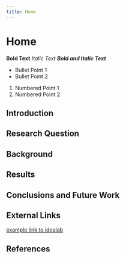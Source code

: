 ```yaml
---
title: Home
---
```


# Home

**Bold Text**
_Italic Text_
**_Bold and Italic Text_**

* Bullet Point 1
* Bullet Point 2

1. Numbered Point 1
1. Numbered Point 2

## Introduction

## Research Question

## Background

## Results

## Conclusions and Future Work

## External Links

[example link to idealab](https://idealab.asu.edu)


## References

